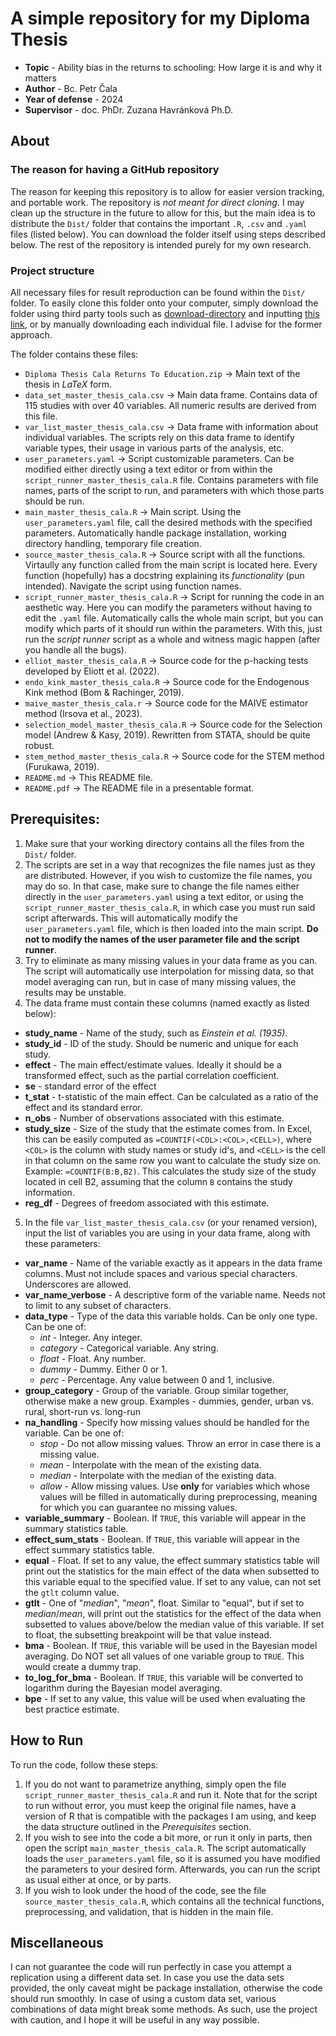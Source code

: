 # A simple repository for my Diploma Thesis
* **Topic** - Ability bias in the returns to schooling: How large it is and why it matters
* **Author** - Bc. Petr Čala
* **Year of defense** - 2024
* **Supervisor** - doc. PhDr. Zuzana Havránková Ph.D.

## About

### The reason for having a GitHub repository

The reason for keeping this repository is to allow for easier version tracking, and portable work. The repository is *not meant for direct cloning*. I may clean up the structure in the future to allow for this, but the main idea is to distribute the `Dist/` folder that contains the important `.R`, `.csv` and `.yaml` files (listed below). You can download the folder itself using steps described below. The rest of the repository is intended purely for my own research.

### Project structure

All necessary files for result reproduction can be found within the `Dist/` folder. To easily clone this folder onto your computer, simply download the folder using third party tools such as [download-directory](https://download-directory.github.io/) and inputting [this link](https://github.com/PetrCala/Diploma-Thesis/tree/master/Dist), or by manually downloading each individual file. I advise for the former approach.

The folder contains these files:
* `Diploma Thesis Cala Returns To Education.zip` -> Main text of the thesis in *LaTeX* form.
* `data_set_master_thesis_cala.csv` -> Main data frame. Contains data of 115 studies with over 40 variables. All numeric results are derived from this file.
* `var_list_master_thesis_cala.csv` -> Data frame with information about individual variables. The scripts rely on this data frame to identify variable types, their usage in various parts of the analysis, etc.
* `user_parameters.yaml` -> Script customizable parameters. Can be modified either directly using a text editor or from within the `script_runner_master_thesis_cala.R` file. Contains parameters with file names, parts of the script to run, and parameters with which those parts should be run.
* `main_master_thesis_cala.R` -> Main script. Using the `user_parameters.yaml` file, call the desired methods with the specified parameters. Automatically handle package installation, working directory handling, temporary file creation.
* `source_master_thesis_cala.R` -> Source script with all the functions. Virtaully any function called from the main script is located here. Every function (hopefully) has a docstring explaining its *functionality* (pun intended). Navigate the script using function names.
* `script_runner_master_thesis_cala.R` -> Script for running the code in an aesthetic way. Here you can modify the parameters without having to edit the `.yaml` file. Automatically calls the whole main script, but you can modify which parts of it should run within the parameters. With this, just run the *script runner* script as a whole and witness magic happen (after you handle all the bugs).
* `elliot_master_thesis_cala.R` -> Source code for the p-hacking tests developed by Eliott et al. (2022).
* `endo_kink_master_thesis_cala.R` -> Source code for the Endogenous Kink method (Bom & Rachinger, 2019).
* `maive_master_thesis_cala.r` -> Source code for the MAIVE estimator method (Irsova et al., 2023).
* `selection_model_master_thesis_cala.R` -> Source code for the Selection model (Andrew & Kasy, 2019). Rewritten from STATA, should be quite robust.
* `stem_method_master_thesis_cala.R` -> Source code for the STEM method (Furukawa, 2019).
* `README.md` -> This README file.
* `README.pdf` -> The README file in a presentable format.

## Prerequisites:
 1. Make sure that your working directory contains all the files from the `Dist/` folder.
 2. The scripts are set in a way that recognizes the file names just as they are distributed. However, if you wish to customize the file names, you may do so. In that case, make sure to change the file names either directly in the `user_parameters.yaml` using a text editor, or using the `script_runner_master_thesis_cala.R`, in which case you must run said script afterwards. This will automatically modify the `user_parameters.yaml` file, which is then loaded into the main script. **Do not to modify the names of the user parameter file and the script runner**.
 3. Try to eliminate as many missing values in your data frame as you can.
    The script will automatically use interpolation for missing data, so that model averaging
    can run, but in case of many missing values, the results may be unstable.
 4. The data frame must contain these columns (named exactly as listed below):
   * **study_name** - Name of the study, such as *Einstein et al. (1935)*.
   * **study_id** - ID of the study. Should be numeric and unique for each study.
   * **effect** -  The main effect/estimate values. Ideally it should be  a transformed effect, such as
     the partial correlation coefficient.
   * **se** - standard error of the effect
   * **t_stat** - t-statistic of the main effect. Can be calculated as a ratio of the effect
     and its standard error.
   * **n_obs** - Number of observations associated with this estimate.
   * **study_size** - Size of the study that the estimate comes from. In Excel, this can be easily
     computed as `=COUNTIF(<COL>:<COL>,<CELL>)`, where `<COL>` is the column with study names or
     study id's, and `<CELL>` is the cell in that column on the same row you want to calculate the
     study size on. Example: `=COUNTIF(B:B,B2)`. This calculates the study size of the study located
     in cell B2, assuming that the column `B` contains the study information.
   * **reg_df** - Degrees of freedom associated with this estimate.
 5. In the file `var_list_master_thesis_cala.csv` (or your renamed version), input the list of variables you are using in your data frame,
   along with these parameters:
   * **var_name** - Name of the variable exactly as it appears in the data frame columns. Must not include
     spaces and various special characters. Underscores are allowed.
   * **var_name_verbose** - A descriptive form of the variable name. Needs not to limit to any subset of characters.
   * **data_type** - Type of the data this variable holds. Can be only one type. Can be one of:
     - *int* - Integer. Any integer.
     - *category* - Categorical variable. Any string.
     - *float* - Float. Any number.
     - *dummy* - Dummy. Either 0 or 1.
     - *perc* - Percentage. Any value between 0 and 1, inclusive.
   * **group_category** - Group of the variable. Group similar together, otherwise make a new group.
     Examples - dummies, gender, urban vs. rural, short-run vs. long-run
   * **na_handling** - Specify how missing values should be handled for the variable. Can be one of:
     - *stop* - Do not allow missing values. Throw an error in case there is a missing value.
     - *mean* - Interpolate with the mean of the existing data.
     - *median* - Interpolate with the median of the existing data.
     - *allow* - Allow missing values. Use **only** for variables which whose values will be filled in automatically during preprocessing, meaning for which you can guarantee no missing values.
   * **variable_summary** - Boolean. If `TRUE`, this variable will appear in the summary statistics table.
   * **effect_sum_stats** - Boolean. If `TRUE`, this variable will appear in the effect summary statistics table.
   * **equal** - Float. If set to any value, the effect summary statistics table will print out the statistics
     for the main effect of the data when subsetted to this variable equal to the specified value.
     If set to any value, can not set the `gtlt` column value.
   * **gtlt** - One of "*median*", "*mean*", float. Similar to "equal", but if set to *median*/*mean*, will print out the statistics
     for the effect of the data when subsetted to values above/below the median value of this variable.
     If set to float, the subsetting breakpoint will be that value instead.
   * **bma** - Boolean. If `TRUE`, this variable will be used in the Bayesian model averaging. Do NOT set all
     values of one variable group to `TRUE`. This would create a dummy trap.
   * **to_log_for_bma** - Boolean. If `TRUE`, this variable will be converted to logarithm during the 
     Bayesian model averaging.
   * **bpe** - If set to any value, this value will be used when evaluating the best practice estimate.

## How to Run
To run the code, follow these steps:
1. If you do not want to parametrize anything, simply open the file `script_runner_master_thesis_cala.R` and run it. Note that for the script to run without error, you must keep the original file names, have a version of R that is compatible with the packages I am using, and keep the data structure outlined in the *Prerequisites* section.
2. If you wish to see into the code a bit more, or run it only in parts, then open the script `main_master_thesis_cala.R`. The script automatically loads the `user_parameters.yaml` file, so it is assumed you have modified the parameters to your desired form. Afterwards, you can run the script as usual either at once, or by parts.
3. If you wish to look under the hood of the code, see the file `source_master_thesis_cala.R`, which contains all the technical functions, preprocessing, and validation, that is hidden in the main file.

## Miscellaneous
I can not guarantee the code will run perfectly in case you attempt a replication using a different data set. In case you use the data sets provided, the only caveat might be package installation, otherwise the code should run smoothly. In case of using a custom data set, various combinations of data might break some methods. As such, use the project with caution, and I hope it will be useful in any way possible.




